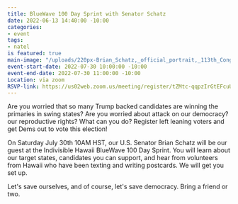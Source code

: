```yaml
---
title: BlueWave 100 Day Sprint with Senator Schatz
date: 2022-06-13 14:40:00 -10:00
categories:
- event
tags:
- natel
is featured: true
main-image: "/uploads/220px-Brian_Schatz,_official_portrait,_113th_Congress_2.jpg"
event-start-date: 2022-07-30 10:00:00 -10:00
event-end-date: 2022-07-30 11:00:00 -10:00
Location: via zoom
RSVP-link: https://us02web.zoom.us/meeting/register/tZMtc-qqpzIrGtEFcuUVCLpthmWZ4tgABAUT
---
```


Are you worried that so many Trump backed candidates are winning the primaries in swing states?  Are you worried about attack on our democracy? our reproductive rights? What can you do?  Register left leaning voters and get Dems out to vote this election!  

On Saturday July 30th 10AM HST, our U.S. Senator Brian Schatz will be our guest at the Indivisible Hawaii BlueWave 100 Day Sprint. You will learn about our target states, candidates you can support, and hear from volunteers from Hawaii who have been texting and writing postcards.  We will get you set up.  

Let's save ourselves, and of course, let's save democracy. Bring a friend or two.
